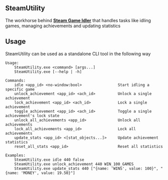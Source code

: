 ## SteamUtility
The workhorse behind [**Steam Game Idler**](https://github.com/zevnda/steam-game-idler) that handles tasks like idling games, managing achievements and updating statistics

## Usage
SteamUtility can be used as a standalone CLI tool in the following way

```
Usage:
    SteamUtility.exe <command> [args...]
    SteamUtility.exe [--help | -h]

Commands:
    idle <app_id> <no-window:bool>                Start idling a specific game
    unlock_achievement <app_id> <ach_id>          Unlock a single achievement
    lock_achievement <app_id> <ach_id>            Lock a single achievement
    toggle_achievement <app_id> <ach_id>          Toggle a single achievement's lock state
    unlock_all_achievements <app_id>              Unlock all achievements
    lock_all_achievements <app_id>                Lock all achievements
    update_stats <app_id> <[stat_objects...]>     Update achievement statistics
    reset_all_stats <app_id>                      Reset all statistics

Examples:
    SteamUtility.exe idle 440 false
    SteamUtility.exe unlock_achievement 440 WIN_100_GAMES
    SteamUtility.exe update_stats 440 ["{name: 'WINS', value: 100}", "{name: 'MONEY', value: 19.50}"]
```